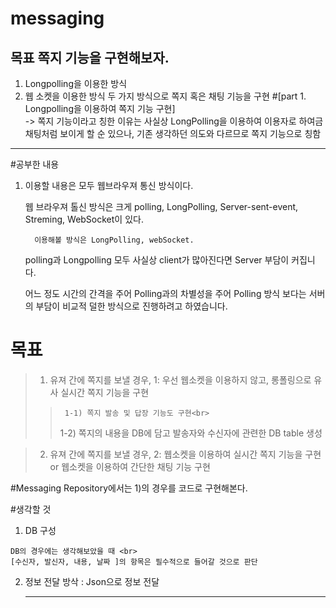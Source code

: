 # messaging
## 목표 쪽지 기능을 구현해보자.
1) Longpolling을 이용한 방식
2) 웹 소켓을 이용한 방식
   두 가지 방식으로 쪽지 혹은 채팅 기능을 구현
#[part 1. Longpolling을 이용하여 쪽지 기능 구현] <br>
-> 쪽지 기능이라고 칭한 이유는 사실상 LongPolling을 이용하여 이용자로 하여금 채팅처럼 보이게 할 순 있으나, 기존 생각하던 의도와 다르므로 쪽지 기능으로 칭함
<hr>
#공부한 내용

   1) 이용할 내용은 모두 웹브라우져 통신 방식이다.
      
      웹 브라우져 톨신 방식은 크게 polling, LongPolling, Server-sent-event, Streming, WebSocket이 있다.<br>
      
            이용해볼 방식은 LongPolling, webSocket.
         
      polling과 Longpolling 모두 사실상 client가 많아진다면 Server 부담이 커집니다. <br>
      
      어느 정도 시간의 간격을 주어 Polling과의 차별성을 주어 Polling 방식 보다는 서버의 부담이 비교적 덜한 방식으로 진행하려고 하였습니다.<br>


# 목표
  > 1) 유져 간에 쪽지를 보낼 경우, 1: 우선 웹소켓을 이용하지 않고, 롱폴링으로 유사 실시간 쪽지 기능을 구현<br>
   >   >      1-1) 쪽지 발송 및 답장 기능도 구현<br>
   >   >1-2) 쪽지의 내용을 DB에 담고 발송자와 수신자에 관련한 DB table 생성<br>
   
  > 2) 유져 간에 쪽지를 보낼 경우, 2: 웹소켓을 이용하여 실시간 쪽지 기능을 구현 or 웹소켓을 이용하여 간단한 채팅 기능 구현

#Messaging Repository에서는 1)의 경우를 코드로 구현해본다.

#생각할 것<br>
   1) DB 구성
   ```
DB의 경우에는 생각해보았을 때 <br>
[수신자, 발신자, 내용, 날짜 ]의 항목은 필수적으로 들어갈 것으로 판단
```
   2) 정보 전달 방삭 : Json으로 정보 전달 
      <hr>

      
      


